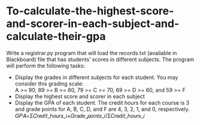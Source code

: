 # To-calculate-the-highest-score-and-scorer-in-each-subject-and-calculate-their-gpa
Write a registrar.py program that will load the records.txt (available in Blackboard) file that has students’ scores in different subjects. The program will perform the following tasks:<br>
- Display the grades in different subjects for each student. You may consider this grading scale:<br>
A >= 90, 89 >= B >= 80, 79 >= C >= 70, 69 >= D >= 60, and 59 >= F<br>
- Display the highest score and scorer in each subject <br>
- Display the GPA of each student. The credit hours for each course is 3 and grade points for A, B, C, D, and F are 4, 3, 2, 1, and 0, respectively.<br>
𝐺𝑃𝐴=Σ𝐶𝑟𝑒𝑑𝑖𝑡_ℎ𝑜𝑢𝑟𝑠_𝑖×𝐺𝑟𝑎𝑑𝑒_𝑝𝑜𝑖𝑛𝑡𝑠_𝑖/Σ𝐶𝑟𝑒𝑑𝑖𝑡_ℎ𝑜𝑢𝑟𝑠_𝑖
